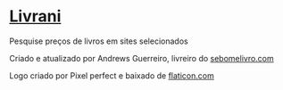 # [Livrani](https://livrani.github.io)

Pesquise preços de livros em sites selecionados

Criado e atualizado por Andrews Guerreiro, livreiro do [sebomelivro.com](https://sebomelivro.com)

Logo criado por Pixel perfect e baixado de [flaticon.com](flaticon.com)
